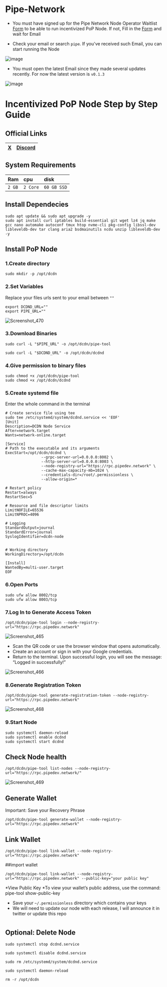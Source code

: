 # Pipe-Network

* You must have signed up for the Pipe Network Node Operator Waitlist [Form](https://docs.google.com/forms/d/e/1FAIpQLScbxN1qlstpbyU55K5I1UPufzfwshcv7uRJG6aLZQDk52ma0w/viewform) to be able to run incentivized PoP Node. If not, Fill in the [Form](https://docs.google.com/forms/d/e/1FAIpQLScbxN1qlstpbyU55K5I1UPufzfwshcv7uRJG6aLZQDk52ma0w/viewform) and wait for Email

* Check your email or search `pipe`. If you've received such Email, you can start running the Node

![image](https://github.com/user-attachments/assets/48076d9d-cafc-4a2e-9fab-3e36f8329135)

* You must open the latest Email since they made several updates recently. For now the latest version is `v0.1.3`

![image](https://github.com/user-attachments/assets/28277c32-ccad-4aea-9d37-02ce6b42f826)

# Incentivized PoP Node Step by Step Guide

## Official Links
| [X](https://x.com/pipenetwork) | [Discord](https://discord.gg/NYQ4K6Nkkm)     |
| :-------- | :------- |

## System Requirements
| Ram | cpu     | disk                      |
| :-------- | :------- | :-------------------------------- |
| `2 GB`      | `2 Core` | `60 GB SSD` |

## Install Dependecies
```console
sudo apt update && sudo apt upgrade -y
sudo apt install curl iptables build-essential git wget lz4 jq make gcc nano automake autoconf tmux htop nvme-cli pkg-config libssl-dev libleveldb-dev tar clang aria2 bsdmainutils ncdu unzip libleveldb-dev -y
```

## Install PoP Node
### 1.Create directory
```console
sudo mkdir -p /opt/dcdn
```

### 2.Set Variables
Replace your files urls sent to your email between `""`
```console
export DCDND_URL=""
export PIPE_URL=""
```
![Screenshot_470](https://github.com/user-attachments/assets/53bc9943-a915-4d71-b0d2-63bfe743d22c)

### 3.Download Binaries
```console
sudo curl -L "$PIPE_URL" -o /opt/dcdn/pipe-tool
```
```
sudo curl -L "$DCDND_URL" -o /opt/dcdn/dcdnd
```

### 4.Give permission to binary files
```console
sudo chmod +x /opt/dcdn/pipe-tool
sudo chmod +x /opt/dcdn/dcdnd
```

### 5.Create systemd file
Enter the whole command in the terminal
```
# Create service file using tee
sudo tee /etc/systemd/system/dcdnd.service << 'EOF'
[Unit]
Description=DCDN Node Service
After=network.target
Wants=network-online.target

[Service]
# Path to the executable and its arguments
ExecStart=/opt/dcdn/dcdnd \
                --grpc-server-url=0.0.0.0:8002 \
                --http-server-url=0.0.0.0:8003 \
                --node-registry-url="https://rpc.pipedev.network" \
                --cache-max-capacity-mb=1024 \
                --credentials-dir=/root/.permissionless \
                --allow-origin=*

# Restart policy
Restart=always
RestartSec=5

# Resource and file descriptor limits
LimitNOFILE=65536
LimitNPROC=4096

# Logging
StandardOutput=journal
StandardError=journal
SyslogIdentifier=dcdn-node


# Working directory
WorkingDirectory=/opt/dcdn

[Install]
WantedBy=multi-user.target
EOF
```

### 6.Open Ports
```console
sudo ufw allow 8002/tcp
sudo ufw allow 8003/tcp
```

### 7.Log In to Generate Access Token
```console
/opt/dcdn/pipe-tool login --node-registry-url="https://rpc.pipedev.network"
```
![Screenshot_465](https://github.com/user-attachments/assets/a051227b-bf52-4210-a166-b3b733c2e5be)

* Scan the QR code or use the browser window that opens automatically.
* Create an account or sign in with your Google credentials.
* Return to the terminal. Upon successful login, you will see the message: “Logged in successfully!”

![Screenshot_466](https://github.com/user-attachments/assets/f024b8ff-edc7-446f-a695-0855a5b4dc5b)

### 8.Generate Registration Token
```console
/opt/dcdn/pipe-tool generate-registration-token --node-registry-url="https://rpc.pipedev.network"
```
![Screenshot_468](https://github.com/user-attachments/assets/dbb4bbc2-a417-4fc5-8062-954445f261db)

### 9.Start Node
```console
sudo systemctl daemon-reload
sudo systemctl enable dcdnd
sudo systemctl start dcdnd
```

## Check Node health
```console
/opt/dcdn/pipe-tool list-nodes --node-registry-url="https://rpc.pipedev.network/"
```
![Screenshot_469](https://github.com/user-attachments/assets/fa416027-b075-4aea-a815-8ee98e3bca8c)

## Generate Wallet
Important: Save your Recovery Phrase
```console
/opt/dcdn/pipe-tool generate-wallet --node-registry-url="https://rpc.pipedev.network"
```
## Link Wallet
```console
/opt/dcdn/pipe-tool link-wallet --node-registry-url="https://rpc.pipedev.network"
```

##import wallet
``` 
/opt/dcdn/pipe-tool link-wallet --node-registry-url="https://rpc.pipedev.network" --public-key="your public key"
``` 
*View Public Key
*To view your wallet’s public address, use the command:
pipe-tool show-public-key

* Save your `~/.permissionless` directory which contains your keys
* We will need to update our node with each release, I will announce it in twitter or update this repo

#

## Optional: Delete Node
```
sudo systemctl stop dcdnd.service
```
```
sudo systemctl disable dcdnd.service
```
```
sudo rm /etc/systemd/system/dcdnd.service
```


```
sudo systemctl daemon-reload
```
```
rm -r /opt/dcdn
```
